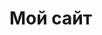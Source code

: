 <h1>Мой сайт</h1>
<img scr = "https://bipbap.ru/wp-content/uploads/2017/09/priroda-nebo-oblaka-ozero.jpg">
